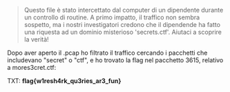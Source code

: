 > Questo file è stato intercettato dal computer di un dipendente durante un controllo di routine.
> A primo impatto, il traffico non sembra sospetto, ma i nostri investigatori credono che il dipendende ha fatto una riquesta ad un dominio misterioso 'secrets.ctf'.
> Aiutaci a scoprire la verità!

Dopo aver aperto il .pcap ho filtrato il traffico cercando i pacchetti che includevano "secret" o "ctf", e ho trovato la flag nel pacchetto 3615, relativo a mores3cret.ctf:

TXT: **flag{w1resh4rk_qu3ries_ar3_fun}**